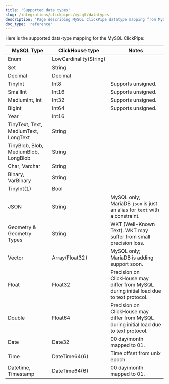 ```yaml
---
title: 'Supported data types'
slug: /integrations/clickpipes/mysql/datatypes
description: 'Page describing MySQL ClickPipe datatype mapping from MySQL to ClickHouse'
doc_type: 'reference'
---
```


Here is the supported data-type mapping for the MySQL ClickPipe:

| MySQL Type                | ClickHouse type        | Notes                                                                                  |
| --------------------------| -----------------------| -------------------------------------------------------------------------------------- |
| Enum                      | LowCardinality(String) ||
| Set                       | String                 ||
| Decimal                   | Decimal                ||
| TinyInt                   | Int8                   | Supports unsigned.|
| SmallInt                  | Int16                  | Supports unsigned.|
| MediumInt, Int            | Int32                  | Supports unsigned.|
| BigInt                    | Int64                  | Supports unsigned.|
| Year                      | Int16                  ||
| TinyText, Text, MediumText, LongText | String      ||
| TinyBlob, Blob, MediumBlob, LongBlob | String      ||
| Char, Varchar             | String                 ||
| Binary, VarBinary         | String                 ||
| TinyInt(1)                | Bool                   ||
| JSON                      | String                 | MySQL only; MariaDB `json` is just an alias for `text` with a constraint.              |
| Geometry & Geometry Types | String                 | WKT (Well-Known Text). WKT may suffer from small precision loss.                       |
| Vector                    | Array(Float32)         | MySQL only; MariaDB is adding support soon.                                            |
| Float                     | Float32                | Precision on ClickHouse may differ from MySQL during initial load due to text protocol.|
| Double                    | Float64                | Precision on ClickHouse may differ from MySQL during initial load due to text protocol.|
| Date                      | Date32                 | 00 day/month mapped to 01.|
| Time                      | DateTime64(6)          | Time offset from unix epoch.|
| Datetime, Timestamp       | DateTime64(6)          | 00 day/month mapped to 01.|
